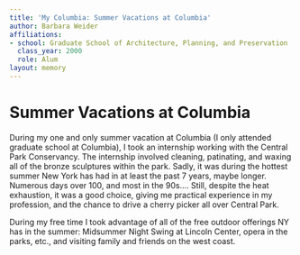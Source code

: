 ```yaml
---
title: 'My Columbia: Summer Vacations at Columbia'
author: Barbara Weider
affiliations:
- school: Graduate School of Architecture, Planning, and Preservation
  class_year: 2000
  role: Alum
layout: memory
---
```


# Summer Vacations at Columbia

During my one and only summer vacation at Columbia (I only attended graduate school at Columbia), I took an internship working with the Central Park Conservancy.  The internship involved cleaning, patinating, and waxing all of the bronze sculptures within the park.  Sadly, it was during the hottest summer New York has had in at least the past 7 years, maybe longer.  Numerous days over 100, and most in the 90s....  Still, despite the heat exhaustion, it was a good choice, giving me practical experience in my profession, and the chance to drive a cherry picker all over Central Park.

During my free time I took advantage of all of the free outdoor offerings NY has in the summer: Midsummer Night Swing at Lincoln Center, opera in the parks, etc., and visiting family and friends on the west coast.
